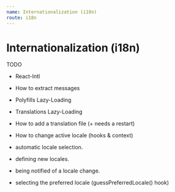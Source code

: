 ```yaml
---
name: Internationalization (i18n)
route: i18n
---
```


# Internationalization (i18n)

TODO

- React-Intl
- How to extract messages
- Polyfills Lazy-Loading
- Translations Lazy-Loading
- How to add a translation file (+ needs a restart)
- How to change active locale (hooks & context)

- automatic locale selection.
- defining new locales.
- being notified of a locale change.
- selecting the preferred locale (guessPreferredLocale() hook)

